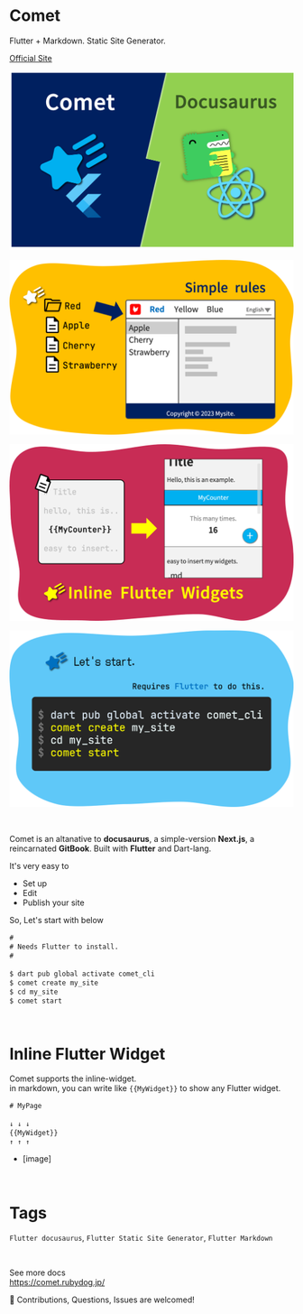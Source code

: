 # Comet

Flutter + Markdown. Static Site Generator.

[Official Site](https://comet.rubydog.jp/)

![image](https://github.com/rubydog-jp/comet/blob/main/remote_config/comet-and-docusaurus.png?raw=true)

![image](https://github.com/rubydog-jp/comet/blob/main/remote_config/pr-1.png?raw=true)

![image](https://github.com/rubydog-jp/comet/blob/main/remote_config/pr-2.png?raw=true)

![image](https://github.com/rubydog-jp/comet/blob/main/remote_config/pr-3.png?raw=true)

<br />

Comet is an altanative to **docusaurus**, a simple-version **Next.js**, a reincarnated **GitBook**. Built with **Flutter** and Dart-lang.

It's very easy to

- Set up
- Edit
- Publish your site

So, Let's start with below

```
#
# Needs Flutter to install.
#

$ dart pub global activate comet_cli
$ comet create my_site
$ cd my_site
$ comet start
```

<br />

# Inline Flutter Widget

Comet supports the inline-widget.  
in markdown, you can write like `{{MyWidget}}` to show any Flutter widget.

```
# MyPage

↓ ↓ ↓
{{MyWidget}}
↑ ↑ ↑
```

- [image]

<br />

# Tags

`Flutter docusaurus`, `Flutter Static Site Generator`, `Flutter Markdown`

<br />

See more docs  
https://comet.rubydog.jp/

🎉 Contributions, Questions, Issues are welcomed!
